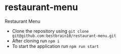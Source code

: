 # restaurant-menu
Restaurant Menu



* Clone the repository using `git clone git@github.com:bestbrain10/restaurant-menu.git` 
* After cloning run `npm i`
* To start the application run `npm run start`